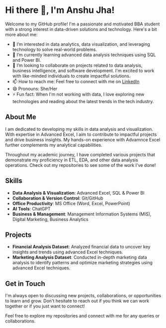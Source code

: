 # Hi there 👋, I'm Anshu Jha!

Welcome to my GitHub profile! I'm a passionate and motivated BBA student with a strong interest in data-driven solutions and technology. Here's a bit more about me:

- 👀 I’m interested in data analytics, data visualization, and leveraging technology to solve real-world problems.
- 🌱 I’m currently learning advanced data analysis techniques using SQL and Power BI.
- 💞️ I’m looking to collaborate on projects related to data analysis, business intelligence, and software development. I'm excited to work with like-minded individuals to create impactful solutions.
- 📫 How to reach me: Feel free to connect with me on [LinkedIn](https://www.linkedin.com/in/anshu-jha-0452802ab/)
- 😄 Pronouns: She/Her
- ⚡ Fun fact: When I'm not working with data, I love exploring new technologies and reading about the latest trends in the tech industry.

## About Me

I am dedicated to developing my skills in data analysis and visualization. With expertise in Advanced Excel, I aim to contribute to impactful projects and drive business insights. My hands-on experience with Advamnce Excel further complements my analytical capabilities.

Throughout my academic journey, I have completed various projects that demonstrate my proficiency in ETL, EDA, and other data analysis operations. Check out my repositories to see some of the work I've done!

## Skills

- **Data Analysis & Visualization**: Advanced Excel, SQL & Power BI
- **Collaboration & Version Control**: Git/GitHub
- **Office Productivity**: MS Office (Word, Excel, PowerPoint)
- **AI Tools**: ChatGPT
- **Business & Management**: Management Information Systems (MIS), Digital Marketing, Business Analytics

## Projects

- **Financial Analysis Dataset**: Analyzed financial data to uncover key insights and trends using advanced Excel techniques.
- **Marketing Analysis Dataset**: Conducted in-depth marketing data analysis to identify patterns and optimize marketing strategies using advanced Excel techniques.
## Get in Touch

I'm always open to discussing new projects, collaborations, or opportunities to learn and grow. Don't hesitate to reach out if you think we can work together or if you just want to connect!

Feel free to explore my repositories and connect with me for any queries or collaborations.

<!---
Anshujha2004/Anshujha2004 is a ✨ special ✨ repository because its `README.md` (this file) appears on your GitHub profile.
You can click the Preview link to take a look at your changes.
--->

